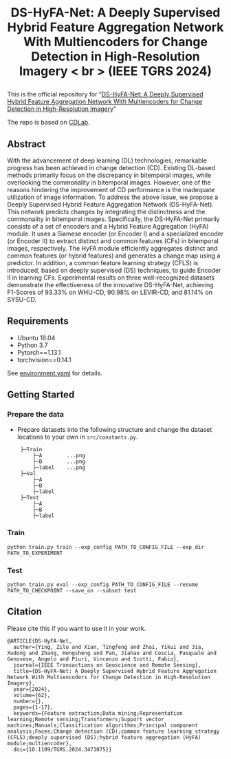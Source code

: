 # <p align="center">DS-HyFA-Net: A Deeply Supervised Hybrid Feature Aggregation Network With Multiencoders for Change Detection in High-Resolution Imagery < br > (IEEE TGRS 2024)</p>

This is the official repository for “[DS-HyFA-Net: A Deeply Supervised Hybrid Feature Aggregation Network With Multiencoders for Change Detection in High-Resolution Imagery](https://doi.org/10.1109/TGRS.2024.3471075)”

The repo is based on [CDLab](https://github.com/Bobholamovic/CDLab).

## Abstract

With the advancement of deep learning (DL) technologies, remarkable progress has been achieved in change detection (CD). Existing DL-based methods primarily focus on the discrepancy in bitemporal images, while overlooking the commonality in bitemporal images. However, one of the reasons hindering the improvement of CD performance is the inadequate utilization of image information. To address the above issue, we propose a Deeply Supervised Hybrid Feature Aggregation Network (DS-HyFA-Net). This network predicts changes by integrating the distinctness and the commonality in bitemporal images. Specifically, the DS-HyFA-Net primarily consists of a set of encoders and a Hybrid Feature Aggregation (HyFA) module. It uses a Siamese encoder (or Encoder I) and a specialized encoder (or Encoder II) to extract distinct and common features (CFs) in bitemporal images, respectively. The HyFA module efficiently aggregates distinct and common features (or hybrid features) and generates a change map using a predictor. In addition, a common feature learning strategy (CFLS) is introduced, based on deeply supervised (DS) techniques, to guide Encoder II in learning CFs. Experimental results on three well-recognized datasets demonstrate the effectiveness of the innovative DS-HyFA-Net, achieving F1-Scores of 93.33% on WHU-CD, 90.98% on LEVIR-CD, and 81.14% on SYSU-CD.

## Requirements
- Ubuntu 18.04
- Python 3.7
- Pytorch==1.13.1
- torchvision==0.14.1
  
See [environment.yaml](https://github.com/yikuizhai/DS-HyFA-Net/blob/main/environment.yaml) for details.

## Getting Started

### Prepare the data
 - Prepare datasets into the following structure and change the dataset locations to your own in `src/constants.py`.
   ```
    ├─Train
        ├─A        ...png
        ├─B        ...png
        ├─label    ...png
    ├─Val
        ├─A
        ├─B
        ├─label
    ├─Test
        ├─A
        ├─B
        ├─label
    ```
   
### Train

```
python train.py train --exp_config PATH_TO_CONFIG_FILE --exp_dir PATH_TO_EXPERIMENT
```

### Test

```
python train.py eval --exp_config PATH_TO_CONFIG_FILE --resume PATH_TO_CHECKPOINT --save_on --subset test
```

## Citation

Please cite this if you want to use it in your work.

```
@ARTICLE{DS-HyFA-Net,
  author={Ying, Zilu and Xian, Tingfeng and Zhai, Yikui and Jia, Xudong and Zhang, Hongsheng and Pan, Jiahao and Coscia, Pasquale and Genovese, Angelo and Piuri, Vincenzo and Scotti, Fabio},
  journal={IEEE Transactions on Geoscience and Remote Sensing}, 
  title={DS-HyFA-Net: A Deeply Supervised Hybrid Feature Aggregation Network With Multiencoders for Change Detection in High-Resolution Imagery}, 
  year={2024},
  volume={62},
  number={},
  pages={1-17},
  keywords={Feature extraction;Data mining;Representation learning;Remote sensing;Transformers;Support vector machines;Manuals;Classification algorithms;Principal component analysis;Faces;Change detection (CD);common feature learning strategy (CFLS);deeply supervised (DS);hybrid feature aggregation (HyFA) module;multiencoder},
  doi={10.1109/TGRS.2024.3471075}}
```
